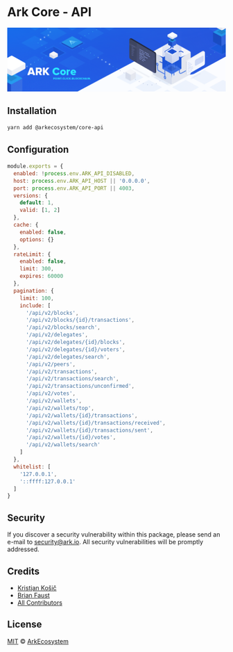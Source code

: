 # Ark Core - API

<p align="center">
    <img src="./banner.png" />
</p>

## Installation

```bash
yarn add @arkecosystem/core-api
```

## Configuration

```js
module.exports = {
  enabled: !process.env.ARK_API_DISABLED,
  host: process.env.ARK_API_HOST || '0.0.0.0',
  port: process.env.ARK_API_PORT || 4003,
  versions: {
    default: 1,
    valid: [1, 2]
  },
  cache: {
    enabled: false,
    options: {}
  },
  rateLimit: {
    enabled: false,
    limit: 300,
    expires: 60000
  },
  pagination: {
    limit: 100,
    include: [
      '/api/v2/blocks',
      '/api/v2/blocks/{id}/transactions',
      '/api/v2/blocks/search',
      '/api/v2/delegates',
      '/api/v2/delegates/{id}/blocks',
      '/api/v2/delegates/{id}/voters',
      '/api/v2/delegates/search',
      '/api/v2/peers',
      '/api/v2/transactions',
      '/api/v2/transactions/search',
      '/api/v2/transactions/unconfirmed',
      '/api/v2/votes',
      '/api/v2/wallets',
      '/api/v2/wallets/top',
      '/api/v2/wallets/{id}/transactions',
      '/api/v2/wallets/{id}/transactions/received',
      '/api/v2/wallets/{id}/transactions/sent',
      '/api/v2/wallets/{id}/votes',
      '/api/v2/wallets/search'
    ]
  },
  whitelist: [
    '127.0.0.1',
    '::ffff:127.0.0.1'
  ]
}
```

## Security

If you discover a security vulnerability within this package, please send an e-mail to security@ark.io. All security vulnerabilities will be promptly addressed.

## Credits

- [Kristjan Košič](https://github.com/kristjank)
- [Brian Faust](https://github.com/faustbrian)
- [All Contributors](../../../../contributors)

## License

[MIT](LICENSE) © [ArkEcosystem](https://ark.io)
